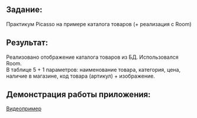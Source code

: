## Задание: ##
Практикум Picasso на примере каталога товаров (+ реализация с Room)
## Результат: ##
Реализовано отображение каталога товаров из БД. Использовался Room.  
В таблице 5 + 1 параметров: наименование товара, категория, цена, наличие в магазине, код товара (артикул) + изображение. 

## Демонстрация работы приложения: ##
[Видеопример](https://github.com/Dmitry-Serebrennikov/Mdev_episode_II/blob/master/PicassoProducts/Picasso_example.mp4)
